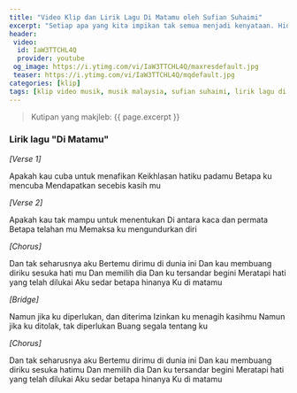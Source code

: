 ```yaml
---
title: "Video Klip dan Lirik Lagu Di Matamu oleh Sufian Suhaimi"
excerpt: "Setiap apa yang kita impikan tak semua menjadi kenyataan. Hiduplah dalam kebenaran, kenyataan akan lebih jujur dari penantian"
header:
 video:
  id: IaW3TTCHL4Q
  provider: youtube
 og_image: https://i.ytimg.com/vi/IaW3TTCHL4Q/maxresdefault.jpg
 teaser: https://i.ytimg.com/vi/IaW3TTCHL4Q/mqdefault.jpg
categories: [klip]
tags: [klip video musik, musik malaysia, sufian suhaimi, lirik lagu di matamu]
---
```


> Kutipan yang makjleb: {{ page.excerpt }}

### Lirik lagu "Di Matamu"

_[Verse 1]_

Apakah kau cuba untuk menafikan
Keikhlasan hatiku padamu
Betapa ku mencuba
Mendapatkan secebis kasih mu

_[Verse 2]_

Apakah kau tak mampu untuk menentukan
Di antara kaca dan permata
Betapa telahan mu
Memaksa ku mengundurkan diri

_[Chorus]_

Dan tak seharusnya aku
Bertemu dirimu di dunia ini
Dan kau membuang diriku sesuka hati mu
Dan memilih dia
Dan ku tersandar begini
Meratapi hati yang telah dilukai
Aku sedar betapa hinanya
Ku di matamu

_[Bridge]_

Namun jika ku diperlukan, dan diterima
Izinkan ku menagih kasihmu
Namun jika ku ditolak, tak diperlukan
Buang segala tentang ku

_[Chorus]_

Dan tak seharusnya aku
Bertemu dirimu di dunia ini
Dan kau membuang diriku sesuka hatimu
Dan memilih dia
Dan ku tersandar begini
Meratapi hati yang telah dilukai
Aku sedar betapa hinanya
Ku di matamu
